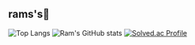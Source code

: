 
## rams's🐣
![Top Langs](https://github-readme-stats.vercel.app/api/top-langs/?username=ramuering&layout=compact&theme=onedark)
![Ram's GitHub stats](https://github-readme-stats.vercel.app/api?username=ramuering&show_icons=true&theme=onedark)
[![Solved.ac Profile](http://mazassumnida.wtf/api/v2/generate_badge?boj=sugarone426)](https://solved.ac/sugarone426/)
